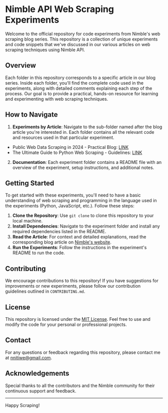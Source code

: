 # Nimble API Web Scraping Experiments

Welcome to the official repository for code experiments from Nimble's web scraping blog series. This repository is a collection of unique experiments and code snippets that we've discussed in our various articles on web scraping techniques using Nimble API.

## Overview

Each folder in this repository corresponds to a specific article in our blog series. Inside each folder, you'll find the complete code used in the experiments, along with detailed comments explaining each step of the process. Our goal is to provide a practical, hands-on resource for learning and experimenting with web scraping techniques.

## How to Navigate

1. **Experiments by Article**: Navigate to the sub-folder named after the blog article you're interested in. Each folder contains all the relevant code and resources used in that particular experiment.

  - Public Web Data Scraping in 2024 - Practical Blog: [LINK](https://github.com/nnitiwe-dev/Nimble_Codelabs/tree/main/01-practical_blog) 
  - The Ultimate Guide to Python Web Scraping - Guidelines: [LINK](https://github.com/nnitiwe-dev/Nimble_Codelabs/tree/main/02-scraping-amazon-with-python)

2. **Documentation**: Each experiment folder contains a README file with an overview of the experiment, setup instructions, and additional notes.

## Getting Started

To get started with these experiments, you'll need to have a basic understanding of web scraping and programming in the language used in the experiments (Python, JavaScript, etc.). Follow these steps:

1. **Clone the Repository**: Use `git clone` to clone this repository to your local machine.
2. **Install Dependencies**: Navigate to the experiment folder and install any required dependencies listed in the README.
3. **Read the Article**: For context and detailed explanations, read the corresponding blog article on [Nimble's website](https://nimbleway.com/blogpage/).
4. **Run the Experiments**: Follow the instructions in the experiment's README to run the code.

## Contributing

We encourage contributions to this repository! If you have suggestions for improvements or new experiments, please follow our contribution guidelines outlined in `CONTRIBUTING.md`.

## License

This repository is licensed under the [MIT License](LICENSE). Feel free to use and modify the code for your personal or professional projects.

## Contact

For any questions or feedback regarding this repository, please contact me at [nnitiwe@gmail.com](mailto:[nnitiwe@gmail.com).

## Acknowledgements

Special thanks to all the contributors and the Nimble community for their continuous support and feedback.

---

Happy Scraping!




